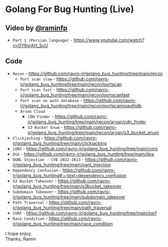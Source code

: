 ﻿# Golang For Bug Hunting (Live)
 
 
  ## Video by [@raminfp](https://github.com/raminfp)
- `Part 1 (Persian language)` - https://www.youtube.com/watch?v=GY6vrAH_SuU

 ## Code
 
- `Recon` - https://github.com/ravro-ir/golang_bug_hunting/tree/main/recon
  - `Port scan slow` - https://github.com/ravro-ir/golang_bug_hunting/tree/main/recon/portscan
  - `Port scan fast` - https://github.com/ravro-ir/golang_bug_hunting/tree/main/recon/portscanfast
  - `Port scan no auth database` - https://github.com/ravro-ir/golang_bug_hunting/tree/main/recon/portscannoauthdb
  - `Arvan Cloud`
    - `CDN Finder` - https://github.com/ravro-ir/golang_bug_hunting/tree/main/recon/arvan/cdn_finder
    - `S3 Bucker Enum` - https://github.com/ravro-ir/golang_bug_hunting/tree/main/recon/arvan/s3_bucket_enum
- `Clickjacking` - https://github.com/ravro-ir/golang_bug_hunting/tree/main/clickjacking
- `CORS` - https://github.com/ravro-ir/golang_bug_hunting/tree/main/cors
- `DoS` - https://github.com/ravro-ir/golang_bug_hunting/tree/main/dos
- `OGNL Injection - CVE-2022-2613` - https://github.com/ravro-ir/golang_bug_hunting/tree/main/ognl_injection
- `Dependency Confusion` - https://github.com/ravro-ir/golang_bug_hunting#:~:text=dependency_confusion
- `S3 Bucket Takeover` - https://github.com/ravro-ir/golang_bug_hunting/tree/main/s3bucket_takeover
- `Subdomain Takeover` - https://github.com/ravro-ir/golang_bug_hunting/tree/main/subdomain_takeover
- `Path Traversal` - https://github.com/ravro-ir/golang_bug_hunting/tree/main/path_traversal
- `SSRF` - https://github.com/ravro-ir/golang_bug_hunting/tree/main/ssrf
- `Race Condition` - https://github.com/ravro-ir/golang_bug_hunting/tree/main/race_condition


I hope enjoy, <br />
Thanks, Ramin
